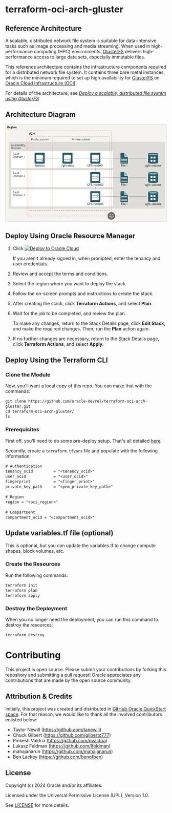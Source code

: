 # terraform-oci-arch-gluster

## Reference Architecture

A scalable, distributed network file system is suitable for data-intensive tasks such as image processing and media streaming. When used in high-performance computing (HPC) environments, [GlusterFS](https://www.gluster.org/) delivers high-performance access to large data sets, especially immutable files.

This reference architecture contains the infrastructure components required for a distributed network file system. It contains three bare metal instances, which is the minimum required to set up high availability for [GlusterFS](https://www.gluster.org/) on [Oracle Cloud Infrastructure (OCI)](https://cloud.oracle.com/en_US/cloud-infrastructure).

For details of the architecture, see [_Deploy a scalable, distributed file system using GlusterFS_](https://docs.oracle.com/en/solutions/deploy-glusterfs/index.html)

## Architecture Diagram 

![](./images/glusterfs-oci.png)
 
## Deploy Using Oracle Resource Manager

1. Click [![Deploy to Oracle Cloud](https://oci-resourcemanager-plugin.plugins.oci.oraclecloud.com/latest/deploy-to-oracle-cloud.svg)](https://cloud.oracle.com/resourcemanager/stacks/create?region=home&zipUrl=https://github.com/oracle-devrel/terraform-oci-arch-gluster/releases/latest/download/terraform-oci-arch-gluster-stack-latest.zip)

    If you aren't already signed in, when prompted, enter the tenancy and user credentials.

2. Review and accept the terms and conditions.

3. Select the region where you want to deploy the stack.

4. Follow the on-screen prompts and instructions to create the stack.

5. After creating the stack, click **Terraform Actions**, and select **Plan**.

6. Wait for the job to be completed, and review the plan.

    To make any changes, return to the Stack Details page, click **Edit Stack**, and make the required changes. Then, run the **Plan** action again.

7. If no further changes are necessary, return to the Stack Details page, click **Terraform Actions**, and select **Apply**. 

## Deploy Using the Terraform CLI

### Clone the Module
Now, you'll want a local copy of this repo.  You can make that with the commands:

    git clone https://github.com/oracle-devrel/terraform-oci-arch-gluster.git
    cd terraform-oci-arch-gluster/
    ls

### Prerequisites
First off, you'll need to do some pre-deploy setup.  That's all detailed [here](https://github.com/cloud-partners/oci-prerequisites).

Secondly, create a `terraform.tfvars` file and populate with the following information:

```
# Authentication
tenancy_ocid         = "<tenancy_ocid>"
user_ocid            = "<user_ocid>"
fingerprint          = "<finger_print>"
private_key_path     = "<pem_private_key_path>"

# Region
region = "<oci_region>"

# Compartment
compartment_ocid = "<compartment_ocid>"

````    

## Update variables.tf file (optional)
This is optional, but you can update the variables.tf to change compute shapes, block volumes, etc. 

### Create the Resources
Run the following commands:

    terraform init
    terraform plan
    terraform apply

### Destroy the Deployment
When you no longer need the deployment, you can run this command to destroy the resources:

    terraform destroy

# Contributing
This project is open source.  Please submit your contributions by forking this repository and submitting a pull request!  Oracle appreciates any contributions that are made by the open source community.

## Attribution & Credits
Initially, this project was created and distributed in [GitHub Oracle QuickStart space](https://github.com/oracle-quickstart). For that reason, we would like to thank all the involved contributors enlisted below:
- Taylor Newill (https://github.com/tanewill)
- Chuck Gilbert (https://github.com/gilbertc777)
- Pinkesh Valdria (https://github.com/pvaldria)
- Lukasz Feldman (https://github.com/lfeldman)
- mahajanarun (https://github.com/mahajanarun)
- Ben Lackey (https://github.com/benofben)

## License
Copyright (c) 2024 Oracle and/or its affiliates.

Licensed under the Universal Permissive License (UPL), Version 1.0.

See [LICENSE](LICENSE) for more details.

